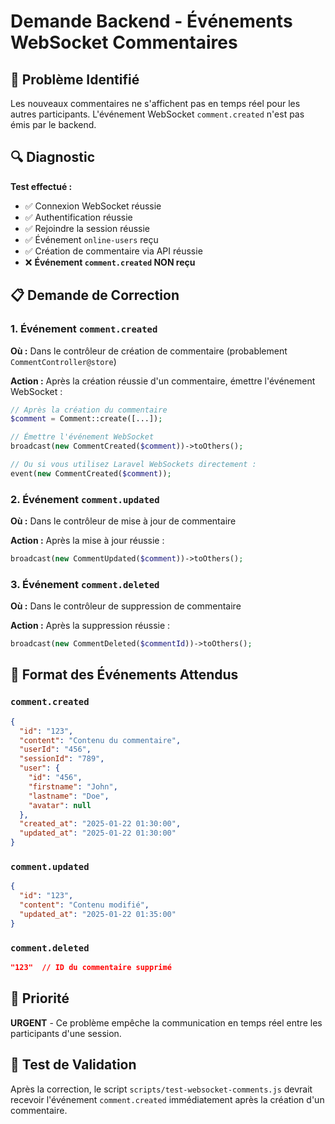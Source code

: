 # Demande Backend - Événements WebSocket Commentaires

## 🚨 Problème Identifié

Les nouveaux commentaires ne s'affichent pas en temps réel pour les autres participants. L'événement WebSocket `comment.created` n'est pas émis par le backend.

## 🔍 Diagnostic

**Test effectué :**
- ✅ Connexion WebSocket réussie
- ✅ Authentification réussie  
- ✅ Rejoindre la session réussie
- ✅ Événement `online-users` reçu
- ✅ Création de commentaire via API réussie
- ❌ **Événement `comment.created` NON reçu**

## 📋 Demande de Correction

### 1. Événement `comment.created`

**Où :** Dans le contrôleur de création de commentaire (probablement `CommentController@store`)

**Action :** Après la création réussie d'un commentaire, émettre l'événement WebSocket :

```php
// Après la création du commentaire
$comment = Comment::create([...]);

// Émettre l'événement WebSocket
broadcast(new CommentCreated($comment))->toOthers();

// Ou si vous utilisez Laravel WebSockets directement :
event(new CommentCreated($comment));
```

### 2. Événement `comment.updated`

**Où :** Dans le contrôleur de mise à jour de commentaire

**Action :** Après la mise à jour réussie :

```php
broadcast(new CommentUpdated($comment))->toOthers();
```

### 3. Événement `comment.deleted`

**Où :** Dans le contrôleur de suppression de commentaire

**Action :** Après la suppression réussie :

```php
broadcast(new CommentDeleted($commentId))->toOthers();
```

## 📡 Format des Événements Attendus

### `comment.created`
```json
{
  "id": "123",
  "content": "Contenu du commentaire",
  "userId": "456",
  "sessionId": "789",
  "user": {
    "id": "456",
    "firstname": "John",
    "lastname": "Doe",
    "avatar": null
  },
  "created_at": "2025-01-22 01:30:00",
  "updated_at": "2025-01-22 01:30:00"
}
```

### `comment.updated`
```json
{
  "id": "123",
  "content": "Contenu modifié",
  "updated_at": "2025-01-22 01:35:00"
}
```

### `comment.deleted`
```json
"123"  // ID du commentaire supprimé
```

## 🎯 Priorité

**URGENT** - Ce problème empêche la communication en temps réel entre les participants d'une session.

## 🔧 Test de Validation

Après la correction, le script `scripts/test-websocket-comments.js` devrait recevoir l'événement `comment.created` immédiatement après la création d'un commentaire. 